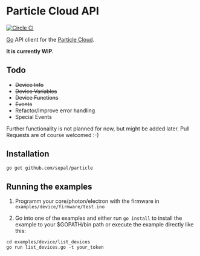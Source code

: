 # Particle Cloud API

[![Circle CI](https://circleci.com/gh/sepal/particle.svg?style=svg)](https://circleci.com/gh/sepal/particle)

[Go](https://golang.org/) API client for the [Particle Cloud](https://www.particle.io/).

**It is currently WIP.**

## Todo

- ~~Device Info~~
- ~~Device Variables~~
- ~~Device Functions~~
- ~~Events~~
- Refactor/Improve error handling
- Special Events

Further functionality is not planned for now, but might be 
added later. Pull Requests are of course welcomed :-)


## Installation

```bash
go get github.com/sepal/particle
```

## Running the examples

1. Programm your core/photon/electron with the firmware in 
`examples/device/firmware/test.ino`

2. Go into one of the examples and either run `go install` to install 
the example to your $GOPATH/bin path or execute the example directly 
like this:

```
cd examples/device/list_devices
go run list_devices.go -t your_token
```